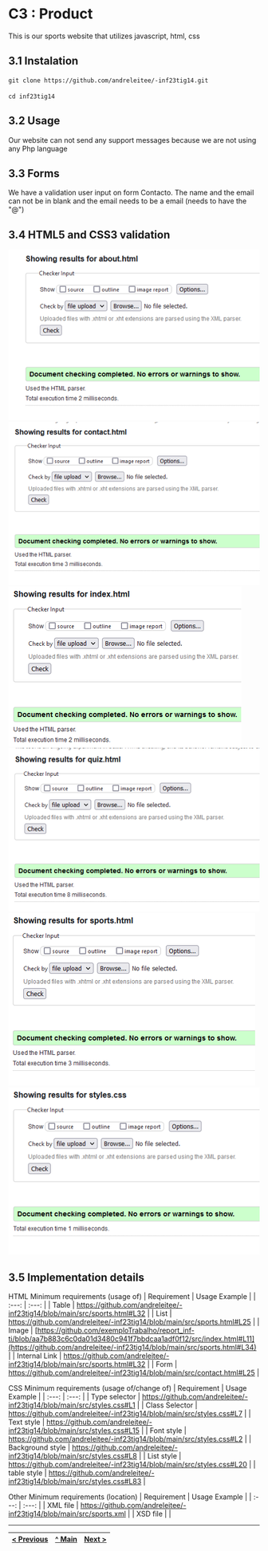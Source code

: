 # C3 : Product

This is our sports website that utilizes javascript, html, css

## 3.1 Instalation

```
git clone https://github.com/andreleitee/-inf23tig14.git

cd inf23tig14
```

## 3.2 Usage

Our website can not send any support messages because we are not using any Php language


## 3.3 Forms

We have a validation user input on form Contacto. The name and the email can not be in blank and the email needs to be a email (needs to have the "@")

## 3.4 HTML5 and CSS3 validation

![An alternative description](images/validacaoW3/about.png) 
![An alternative description](images/validacaoW3/contact.png) 
![An alternative description](images/validacaoW3/index.png) 
![An alternative description](images/validacaoW3/quiz.png) 
![An alternative description](images/validacaoW3/sports.png) 
![An alternative description](images/validacaoW3/stylescss.png) 

## 3.5 Implementation details




HTML Minimum requirements (usage of)
| Requirement | Usage Example |
| :---: | :---: |
| Table | https://github.com/andreleitee/-inf23tig14/blob/main/src/sports.html#L32 |
| List | https://github.com/andreleitee/-inf23tig14/blob/main/src/sports.html#L25 |
| Image |   [https://github.com/exemploTrabalho/report_inf-ti/blob/aa7b883c6c0da01d3480c941f7bbdcaa1adf0f12/src/index.html#L11](https://github.com/andreleitee/-inf23tig14/blob/main/src/sports.html#L34)    |
| Internal Link | https://github.com/andreleitee/-inf23tig14/blob/main/src/sports.html#L32 |
| Form | https://github.com/andreleitee/-inf23tig14/blob/main/src/contact.html#L25 |

CSS Minimum requirements (usage of/change of)
| Requirement | Usage Example |
| :---: | :---: |
| Type selector | https://github.com/andreleitee/-inf23tig14/blob/main/src/styles.css#L1 |
| Class Selector | https://github.com/andreleitee/-inf23tig14/blob/main/src/styles.css#L7 |
| Text style | https://github.com/andreleitee/-inf23tig14/blob/main/src/styles.css#L15 |
| Font style | https://github.com/andreleitee/-inf23tig14/blob/main/src/styles.css#L2 |
| Background style | https://github.com/andreleitee/-inf23tig14/blob/main/src/styles.css#L8 |
| List style | https://github.com/andreleitee/-inf23tig14/blob/main/src/styles.css#L20 |
| table style | https://github.com/andreleitee/-inf23tig14/blob/main/src/styles.css#L83 |

Other Minimum requirements (location)
| Requirement | Usage Example |
| :---: | :---: |
| XML file | https://github.com/andreleitee/-inf23tig14/blob/main/src/sports.xml |
| XSD file |       |





---
[< Previous](c2.md) | [^ Main](../../../) | [Next >](c4.md)
:--- | :---: | ---: 
